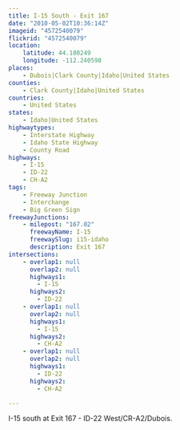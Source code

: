 ```yaml
---
title: I-15 South - Exit 167
date: "2010-05-02T10:36:14Z"
imageid: "4572540079"
flickrid: "4572540079"
location:
    latitude: 44.180249
    longitude: -112.240598
places:
    - Dubois|Clark County|Idaho|United States
counties:
    - Clark County|Idaho|United States
countries:
    - United States
states:
    - Idaho|United States
highwaytypes:
    - Interstate Highway
    - Idaho State Highway
    - County Road
highways:
    - I-15
    - ID-22
    - CH-A2
tags:
    - Freeway Junction
    - Interchange
    - Big Green Sign
freewayJunctions:
    - milepost: "167.02"
      freewayName: I-15
      freewaySlug: i15-idaho
      description: Exit 167
intersections:
    - overlap1: null
      overlap2: null
      highways1:
        - I-15
      highways2:
        - ID-22
    - overlap1: null
      overlap2: null
      highways1:
        - I-15
      highways2:
        - CH-A2
    - overlap1: null
      overlap2: null
      highways1:
        - ID-22
      highways2:
        - CH-A2

---
```

I-15 south at Exit 167 - ID-22 West/CR-A2/Dubois.